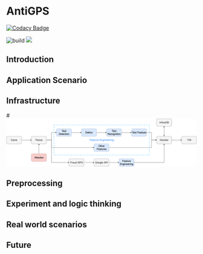 # AntiGPS

[![Codacy Badge](https://api.codacy.com/project/badge/Grade/93748e01123e4e7cbb832b142073ba25)](https://app.codacy.com/manual/BourneXu/AntiGPS?utm_source=github.com&utm_medium=referral&utm_content=BourneXu/AntiGPS&utm_campaign=Badge_Grade_Dashboard)

![build](https://github.com/BourneXu/AntiGPS/workflows/Python%20application/badge.svg) ![](https://img.shields.io/badge/license-MIT-000000.svg)

## Introduction

## Application Scenario

## Infrastructure
#![AntiGPS](intro/infrastructure.png)

## Preprocessing 

## Experiment and logic thinking

## Real world scenarios

## Future

